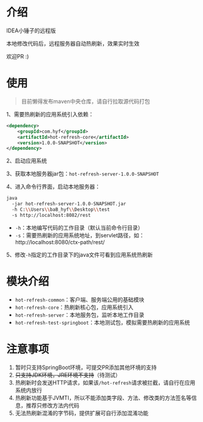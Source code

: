 # 介绍

IDEA小锤子的远程版

本地修改代码后，远程服务器自动热刷新，效果实时生效

欢迎PR :)

# 使用

> 目前懒得发布maven中央仓库，请自行拉取源代码打包

1、需要热刷新的应用系统引入依赖：

```xml
<dependency>
    <groupId>com.hyf</groupId>
    <artifactId>hot-refresh-core</artifactId>
    <version>1.0.0-SNAPSHOT</version>
</dependency>
```

2、启动应用系统

3、获取本地服务器jar包：`hot-refresh-server-1.0.0-SNAPSHOT`

4、进入命令行界面，启动本地服务器：

```bash
java 
  -jar hot-refresh-server-1.0.0-SNAPSHOT.jar
  -h C:\\Users\\baB_hyf\\Desktop\\test 
  -s http://localhost:8082/rest 
```

- `-h`：本地编写代码的工作目录（默认当前命令行目录）
- `-s`：需要热刷新的应用系统地址，到servlet路径，如：http://localhost:8080/ctx-path/rest/

5、修改`-h`指定的工作目录下的java文件可看到应用系统热刷新

# 模块介绍

- `hot-refresh-common`：客户端、服务端公用的基础模块
- `hot-refresh-core`：热刷新核心包，应用系统引入
- `hot-refresh-server`：本地服务包，监听本地工作目录
- `hot-refresh-test-springboot`：本地测试包，模拟需要热刷新的应用系统

# 注意事项

1. 暂时只支持SpringBoot环境，可提交PR添加其他环境的支持
2. ~~只支持JDK环境，JRE环境不支持~~（待测试）
3. 热刷新时会发送HTTP请求，如果该`/hot-refresh`请求被拦截，请自行在应用系统内放行
4. 热刷新功能基于JVMTI，所以不能添加类字段、方法、修改类的方法签名等信息，推荐只修改方法内代码
5. 无法热刷新混淆的字节码，提供扩展可自行添加混淆功能

